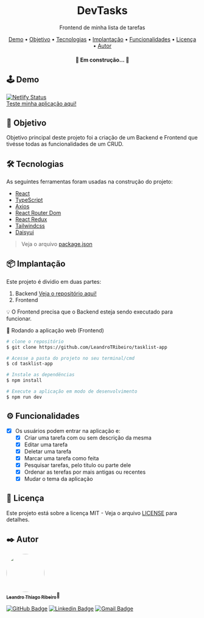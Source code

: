 <h1 align="center">DevTasks</h1>
<p align="center">Frontend de minha lista de tarefas</p>

<p align="center">
 <a href="#demo">Demo</a> •
 <a href="#objetivo">Objetivo</a> •
 <a href="#tecnologias">Tecnologias</a> •
 <a href="#implantacao">Implantação</a> •
 <a href="#funcionalidades">Funcionalidades</a> • 
 <a href="#licenca">Licença</a> • 
 <a href="#autor">Autor</a>
</p>

<h4 align="center"> 
	🚧  Em construção...  🚧
</h4>

<h2 id="demo">🕹️ Demo</h2>

[![Netlify Status](https://api.netlify.com/api/v1/badges/cff2323a-f213-4823-a101-0d192876fd4d/deploy-status)](https://app.netlify.com/sites/inspiring-syrniki-2b818f/deploys)
<br><a href="https://inspiring-syrniki-2b818f.netlify.app" target="_blank">Teste minha aplicação aqui!</a>

<h2 id="objetivo">📖 Objetivo</h2>
<p>Objetivo principal deste projeto foi a criação de um Backend e Frontend que tivésse todas as funcionalidades de um CRUD.</p>

<h2 id="tecnologias">🛠 Tecnologias</h2>

As seguintes ferramentas foram usadas na construção do projeto:

- [React](https://pt-br.reactjs.org/)
- [TypeScript](https://www.typescriptlang.org/)
- [Axios](https://axios-http.com/)
- [React Router Dom](https://reactrouter.com/en/main)
- [React Redux](https://react-redux.js.org/)
- [Tailwindcss](https://tailwindcss.com/)
- [Daisyui](https://daisyui.com/)

> Veja o arquivo  [package.json](https://github.com/LeandroTRibeiro/tasklist-app/blob/main/package.json)

<h2 id="implantacao">📦 Implantação</h2>

Este projeto é dividio em duas partes:

1. Backend <a href="https://github.com/LeandroTRibeiro/api-tasklist" target="_blank">Veja o repositório aqui!</a>
2. Frontend

💡 O Frontend precisa que o Backend esteja sendo executado para funcionar.

🧭 Rodando a aplicação web (Frontend)

```bash
# clone o repositório
$ git clone https://github.com/LeandroTRibeiro/tasklist-app

# Acesse a pasta do projeto no seu terminal/cmd
$ cd tasklist-app

# Instale as dependências
$ npm install

# Execute a aplicação em modo de desenvolvimento
$ npm run dev
```

<h2 id="funcionalidades">⚙️ Funcionalidades</h2>

- [x] Os usuários podem entrar na aplicação e:
	- [x] Criar uma tarefa com ou sem descrição da mesma
	- [x] Editar uma tarefa
	- [x] Deletar uma tarefa
	- [x] Marcar uma tarefa como feita
	- [x] Pesquisar tarefas, pelo titulo ou parte dele
	- [x] Ordenar as terefas por mais antigas ou recentes
	- [x] Mudar o tema da aplicação
	
<h2 id="licenca">📝 Licença</h2>

Este projeto está sobre a licença MIT - Veja o arquivo <a href="https://github.com/LeandroTRibeiro/tasklist-app/blob/main/LICENSE" target="_blank">LICENSE</a> para detalhes.

<h2 id="autor">✒️ Autor</h2>

<a href="https://github.com/LeandroTRibeiro">
 <img style="border-radius: 50%;" src="https://avatars.githubusercontent.com/u/111009157?s=400&u=ccf989df0bb9cf41495186f2bc0564c1b03b0d4e&v=4" width="100px;" alt=""/>
 <br />
 <sub><b>Leandro Thiago Ribeiro</b></sub></a>👋
 <br />
 
[![GitHub Badge](https://img.shields.io/badge/-LeandroTRibeiro-black?style=flat-square&logo=GitHub&logoColor=white&link=https://github.com/LeandroTRibeiro)](https://github.com/LeandroTRibeiro)
[![Linkedin Badge](https://img.shields.io/badge/-LeandroRibeiro-blue?style=flat-square&logo=Linkedin&logoColor=white&link=https://www.linkedin.com/in/leandro-ribeiro-2a8a8b24b/)](https://www.linkedin.com/in/leandro-ribeiro-2a8a8b24b/) 
[![Gmail Badge](https://img.shields.io/badge/-leandrothiago_ribeiro@hotmail.com-c14438?style=flat-square&logo=Gmail&logoColor=white&link=mailto:leandrothiago_ribeiro@hotmail.com)](mailto:leandrothiago_ribeiro@hotmail.com)

